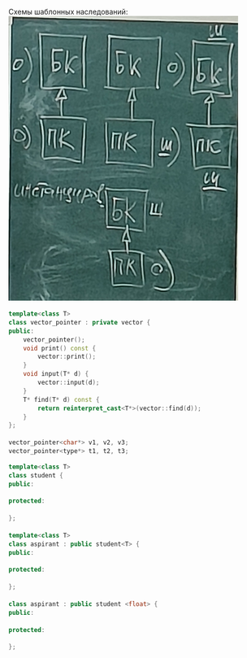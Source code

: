 Схемы шаблонных наследований:  
![Шаблонное наследование](../Pictures/06_01.%20Шаблонное%20наследование.png)  
```cpp
template<class T>
class vector_pointer : private vector {
public:
	vector_pointer();
	void print() const {
		vector::print();
	}
	void input(T* d) {
		vector::input(d);
	}
	T* find(T* d) const {
		return reinterpret_cast<T*>(vector::find(d));
	}
};

vector_pointer<char*> v1, v2, v3;
vector_pointer<type*> t1, t2, t3;
```
  
```cpp
template<class T>
class student {
public:

protected:

};

template<class T>
class aspirant : public student<T> {
public:

protected:

};

class aspirant : public student <float> {
public:

protected:

};
```